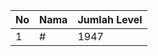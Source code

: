 | No | Nama            | Jumlah Level |
|----|-----------------|--------------|
| 1  | #    |    1947        |
